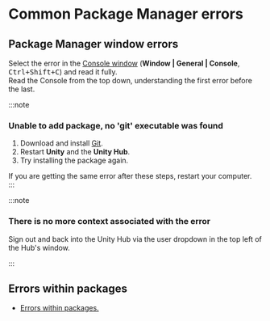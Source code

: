# Common Package Manager errors
## Package Manager window errors

Select the error in the [Console window](https://docs.unity3d.com/Manual/Console.html) (**Window | General | Console**, <kbd>Ctrl+Shift+C</kbd>) and read it fully.  
Read the Console from the top down, understanding the first error before the last.

:::note
### Unable to add package, no 'git' executable was found

1. Download and install [Git](https://git-scm.com/).
1. Restart **Unity** and the **Unity Hub**.
1. Try installing the package again.

If you are getting the same error after these steps, restart your computer.  
:::

:::note
### There is no more context associated with the error
Sign out and back into the Unity Hub via the user dropdown in the top left of the Hub's window.

:::

## Errors within packages
- [Errors within packages.](Package%20Errors.md)
